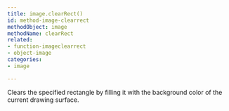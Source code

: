 ```yaml
---
title: image.clearRect()
id: method-image-clearrect
methodObject: image
methodName: clearRect
related:
- function-imageclearrect
- object-image
categories:
- image

---
```


Clears the specified rectangle by filling it with the background color of the current drawing surface.